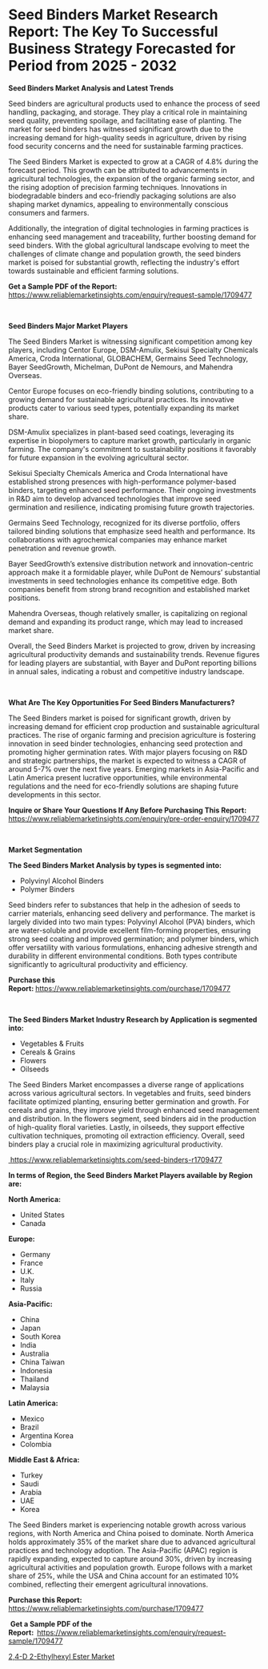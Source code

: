 <p><h1>Seed Binders Market Research Report: The Key To Successful Business Strategy Forecasted for Period from 2025 - 2032</h1></p><p><strong>Seed Binders Market Analysis and Latest Trends</strong></p>
<p><p>Seed binders are agricultural products used to enhance the process of seed handling, packaging, and storage. They play a critical role in maintaining seed quality, preventing spoilage, and facilitating ease of planting. The market for seed binders has witnessed significant growth due to the increasing demand for high-quality seeds in agriculture, driven by rising food security concerns and the need for sustainable farming practices.</p><p>The Seed Binders Market is expected to grow at a CAGR of 4.8% during the forecast period. This growth can be attributed to advancements in agricultural technologies, the expansion of the organic farming sector, and the rising adoption of precision farming techniques. Innovations in biodegradable binders and eco-friendly packaging solutions are also shaping market dynamics, appealing to environmentally conscious consumers and farmers.</p><p>Additionally, the integration of digital technologies in farming practices is enhancing seed management and traceability, further boosting demand for seed binders. With the global agricultural landscape evolving to meet the challenges of climate change and population growth, the seed binders market is poised for substantial growth, reflecting the industry's effort towards sustainable and efficient farming solutions.</p></p>
<p><strong>Get a Sample PDF of the Report:&nbsp;</strong> <a href="https://www.reliablemarketinsights.com/enquiry/request-sample/1709477?utm_campaign=3033&utm_medium=2&utm_source=Github&utm_content=ia&utm_term=27032025&utm_id=seed-binders">https://www.reliablemarketinsights.com/enquiry/request-sample/1709477</a></p>
<p>&nbsp;</p>
<p><strong>Seed Binders Major Market Players</strong></p>
<p><p>The Seed Binders Market is witnessing significant competition among key players, including Centor Europe, DSM-Amulix, Sekisui Specialty Chemicals America, Croda International, GLOBACHEM, Germains Seed Technology, Bayer SeedGrowth, Michelman, DuPont de Nemours, and Mahendra Overseas. </p><p>Centor Europe focuses on eco-friendly binding solutions, contributing to a growing demand for sustainable agricultural practices. Its innovative products cater to various seed types, potentially expanding its market share.</p><p>DSM-Amulix specializes in plant-based seed coatings, leveraging its expertise in biopolymers to capture market growth, particularly in organic farming. The company's commitment to sustainability positions it favorably for future expansion in the evolving agricultural sector.</p><p>Sekisui Specialty Chemicals America and Croda International have established strong presences with high-performance polymer-based binders, targeting enhanced seed performance. Their ongoing investments in R&D aim to develop advanced technologies that improve seed germination and resilience, indicating promising future growth trajectories.</p><p>Germains Seed Technology, recognized for its diverse portfolio, offers tailored binding solutions that emphasize seed health and performance. Its collaborations with agrochemical companies may enhance market penetration and revenue growth.</p><p>Bayer SeedGrowth’s extensive distribution network and innovation-centric approach make it a formidable player, while DuPont de Nemours’ substantial investments in seed technologies enhance its competitive edge. Both companies benefit from strong brand recognition and established market positions.</p><p>Mahendra Overseas, though relatively smaller, is capitalizing on regional demand and expanding its product range, which may lead to increased market share.</p><p>Overall, the Seed Binders Market is projected to grow, driven by increasing agricultural productivity demands and sustainability trends. Revenue figures for leading players are substantial, with Bayer and DuPont reporting billions in annual sales, indicating a robust and competitive industry landscape.</p></p>
<p>&nbsp;</p>
<p><strong>What Are The Key Opportunities For Seed Binders Manufacturers?</strong></p>
<p><p>The Seed Binders market is poised for significant growth, driven by increasing demand for efficient crop production and sustainable agricultural practices. The rise of organic farming and precision agriculture is fostering innovation in seed binder technologies, enhancing seed protection and promoting higher germination rates. With major players focusing on R&D and strategic partnerships, the market is expected to witness a CAGR of around 5-7% over the next five years. Emerging markets in Asia-Pacific and Latin America present lucrative opportunities, while environmental regulations and the need for eco-friendly solutions are shaping future developments in this sector.</p></p>
<p><strong>Inquire or Share Your Questions If Any Before Purchasing This Report:</strong> <a href="https://www.reliablemarketinsights.com/enquiry/pre-order-enquiry/1709477?utm_campaign=3033&utm_medium=2&utm_source=Github&utm_content=ia&utm_term=27032025&utm_id=seed-binders">https://www.reliablemarketinsights.com/enquiry/pre-order-enquiry/1709477</a></p>
<p>&nbsp;</p>
<p><strong>Market Segmentation</strong></p>
<p><strong>The Seed Binders Market Analysis by types is segmented into:</strong></p>
<p><ul><li>Polyvinyl Alcohol Binders</li><li>Polymer Binders</li></ul></p>
<p><p>Seed binders refer to substances that help in the adhesion of seeds to carrier materials, enhancing seed delivery and performance. The market is largely divided into two main types: Polyvinyl Alcohol (PVA) binders, which are water-soluble and provide excellent film-forming properties, ensuring strong seed coating and improved germination; and polymer binders, which offer versatility with various formulations, enhancing adhesive strength and durability in different environmental conditions. Both types contribute significantly to agricultural productivity and efficiency.</p></p>
<p><strong>Purchase this Report:&nbsp;</strong><a href="https://www.reliablemarketinsights.com/purchase/1709477?utm_campaign=3033&utm_medium=2&utm_source=Github&utm_content=ia&utm_term=27032025&utm_id=seed-binders">https://www.reliablemarketinsights.com/purchase/1709477</a></p>
<p>&nbsp;</p>
<p><strong>The Seed Binders Market Industry Research by Application is segmented into:</strong></p>
<p><ul><li>Vegetables & Fruits</li><li>Cereals & Grains</li><li>Flowers</li><li>Oilseeds</li></ul></p>
<p><p>The Seed Binders Market encompasses a diverse range of applications across various agricultural sectors. In vegetables and fruits, seed binders facilitate optimized planting, ensuring better germination and growth. For cereals and grains, they improve yield through enhanced seed management and distribution. In the flowers segment, seed binders aid in the production of high-quality floral varieties. Lastly, in oilseeds, they support effective cultivation techniques, promoting oil extraction efficiency. Overall, seed binders play a crucial role in maximizing agricultural productivity.</p></p>
<p><a href="https://www.reliablemarketinsights.com/seed-binders-r1709477?utm_campaign=3033&utm_medium=2&utm_source=Github&utm_content=ia&utm_term=27032025&utm_id=seed-binders">&nbsp;https://www.reliablemarketinsights.com/seed-binders-r1709477</a></p>
<p><strong>In terms of Region, the Seed Binders Market Players available by Region are:</strong></p>
<p>
    <p> <strong> North America: </strong>
        <ul>
            <li>United States</li>
            <li>Canada</li>
        </ul>
        </p> 
    <p> <strong> Europe: </strong>
        <ul>
            <li>Germany</li>
            <li>France</li>
            <li>U.K.</li>
            <li>Italy</li>
            <li>Russia</li>
        </ul>
        </p> 
    <p> <strong> Asia-Pacific: </strong>
        <ul>
            <li>China</li>
            <li>Japan</li>
            <li>South Korea</li>
            <li>India</li>
            <li>Australia</li>
            <li>China Taiwan</li>
            <li>Indonesia</li>
            <li>Thailand</li>
            <li>Malaysia</li>
        </ul>
        </p> 
    <p> <strong> Latin America: </strong>
        <ul>
            <li>Mexico</li>
            <li>Brazil</li>
            <li>Argentina Korea</li>
            <li>Colombia</li>
        </ul>
        </p> 
    <p> <strong> Middle East & Africa: </strong>
        <ul>
            <li>Turkey</li>
            <li>Saudi</li>
            <li>Arabia</li>
            <li>UAE</li>
            <li>Korea</li>
        </ul>
    </p>
    </p>
<p><p>The Seed Binders market is experiencing notable growth across various regions, with North America and China poised to dominate. North America holds approximately 35% of the market share due to advanced agricultural practices and technology adoption. The Asia-Pacific (APAC) region is rapidly expanding, expected to capture around 30%, driven by increasing agricultural activities and population growth. Europe follows with a market share of 25%, while the USA and China account for an estimated 10% combined, reflecting their emergent agricultural innovations.</p></p>
<p><strong>Purchase this Report: </strong><a href="https://www.reliablemarketinsights.com/purchase/1709477?utm_campaign=3033&utm_medium=2&utm_source=Github&utm_content=ia&utm_term=27032025&utm_id=seed-binders">https://www.reliablemarketinsights.com/purchase/1709477</a></p>
<p>&nbsp;<strong>Get a Sample PDF of the Report:&nbsp;&nbsp;</strong><a href="https://www.reliablemarketinsights.com/enquiry/request-sample/1709477?utm_campaign=3033&utm_medium=2&utm_source=Github&utm_content=ia&utm_term=27032025&utm_id=seed-binders">https://www.reliablemarketinsights.com/enquiry/request-sample/1709477</a></p>
<p><strong></strong></p>
<p><p><a href="https://github.com/arvelm4nthig/Market-Research-Report-List-1/blob/main/24-d-2-ethylhexyl-ester-market.md?utm_campaign=3033&utm_medium=2&utm_source=Github&utm_content=ia&utm_term=27032025&utm_id=seed-binders">2,4-D 2-Ethylhexyl Ester Market</a></p></p>